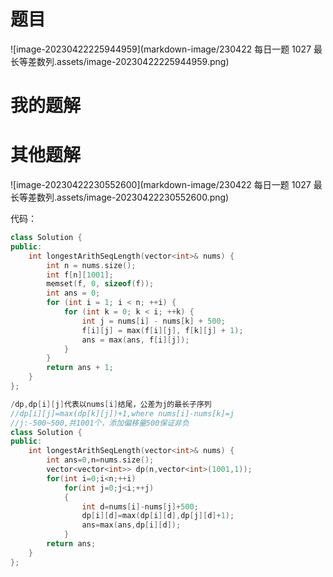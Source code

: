 # 题目

![image-20230422225944959](markdown-image/230422 每日一题 1027 最长等差数列.assets/image-20230422225944959.png)

# 我的题解





# 其他题解

![image-20230422230552600](markdown-image/230422 每日一题 1027 最长等差数列.assets/image-20230422230552600.png)



代码：

```cpp
class Solution {
public:
    int longestArithSeqLength(vector<int>& nums) {
        int n = nums.size();
        int f[n][1001];
        memset(f, 0, sizeof(f));
        int ans = 0;
        for (int i = 1; i < n; ++i) {
            for (int k = 0; k < i; ++k) {
                int j = nums[i] - nums[k] + 500;
                f[i][j] = max(f[i][j], f[k][j] + 1);
                ans = max(ans, f[i][j]);
            }
        }
        return ans + 1;
    }
};

```





```cpp
/dp,dp[i][j]代表以nums[i]结尾，公差为j的最长子序列
//dp[i][j]=max(dp[k][j])+1,where nums[i]-nums[k]=j
//j:-500~500,共1001个，添加偏移量500保证非负
class Solution {
public:
    int longestArithSeqLength(vector<int>& nums) {
        int ans=0,n=nums.size();
        vector<vector<int>> dp(n,vector<int>(1001,1));
        for(int i=0;i<n;++i)
            for(int j=0;j<i;++j)
            {
                int d=nums[i]-nums[j]+500;
                dp[i][d]=max(dp[i][d],dp[j][d]+1);
                ans=max(ans,dp[i][d]);
            }
        return ans;
    }
};
```

